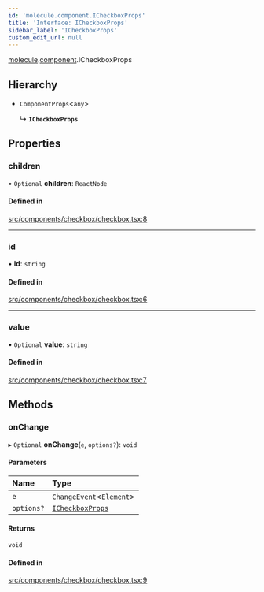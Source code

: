 ```yaml
---
id: 'molecule.component.ICheckboxProps'
title: 'Interface: ICheckboxProps'
sidebar_label: 'ICheckboxProps'
custom_edit_url: null
---
```


[molecule](../namespaces/molecule).[component](../namespaces/molecule.component).ICheckboxProps

## Hierarchy

-   `ComponentProps`<`any`\>

    ↳ **`ICheckboxProps`**

## Properties

### children

• `Optional` **children**: `ReactNode`

#### Defined in

[src/components/checkbox/checkbox.tsx:8](https://github.com/DTStack/molecule/blob/1b0aa04/src/components/checkbox/checkbox.tsx#L8)

---

### id

• **id**: `string`

#### Defined in

[src/components/checkbox/checkbox.tsx:6](https://github.com/DTStack/molecule/blob/1b0aa04/src/components/checkbox/checkbox.tsx#L6)

---

### value

• `Optional` **value**: `string`

#### Defined in

[src/components/checkbox/checkbox.tsx:7](https://github.com/DTStack/molecule/blob/1b0aa04/src/components/checkbox/checkbox.tsx#L7)

## Methods

### onChange

▸ `Optional` **onChange**(`e`, `options?`): `void`

#### Parameters

| Name       | Type                                                  |
| :--------- | :---------------------------------------------------- |
| `e`        | `ChangeEvent`<`Element`\>                             |
| `options?` | [`ICheckboxProps`](molecule.component.ICheckboxProps) |

#### Returns

`void`

#### Defined in

[src/components/checkbox/checkbox.tsx:9](https://github.com/DTStack/molecule/blob/1b0aa04/src/components/checkbox/checkbox.tsx#L9)
